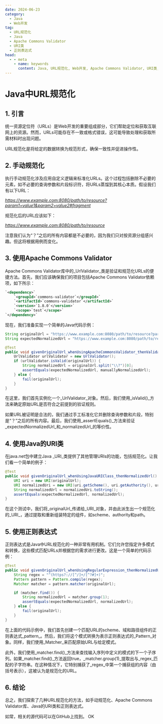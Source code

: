 ```yaml
---
date: 2024-06-23
category:
  - Java
  - Web开发
tag:
  - URL规范化
  - Java
  - Apache Commons Validator
  - URI类
  - 正则表达式
head:
  - - meta
    - name: keywords
      content: Java, URL规范化, Web开发, Apache Commons Validator, URI类, 正则表达式
---
```


# Java中URL规范化

## 1. 引言

统一资源定位符（URLs）是Web开发的重要组成部分，它们帮助定位和获取互联网上的资源。然而，URLs可能存在不一致或格式错误，这可能导致处理和获取所需材料时出现问题。

URL规范化是将给定的数据转换为规范形式，确保一致性并促进操作性。

## 2. 手动规范化
执行手动规范化涉及应用自定义逻辑来标准化URLs。这个过程包括删除不必要的元素，如不必要的查询参数和片段标识符，将URLs蒸馏到其核心本质。假设我们有以下URL：

_https://www.example.com:8080/path/to/resource?param1=value1&param2=value2#fragment_

规范化后的URL应该如下：

_https://www.example.com:8080/path/to/resource_

注意我们认为“？”之后的所有内容都是不必要的，因为我们只对按资源分组感兴趣。但这将根据用例而变化。

## 3. 使用Apache Commons Validator
Apache Commons Validator库中的_UrlValidator_类是验证和规范化URLs的便捷方法。首先，我们应该确保我们的项目包括Apache Commons Validator依赖项，如下所示：

```xml
`<dependency>`
    `<groupId>`commons-validator`</groupId>`
    `<artifactId>`commons-validator`</artifactId>`
    `<version>`1.8.0`</version>`
    `<scope>`test`</scope>`
`</dependency>`
```

现在，我们准备实现一个简单的Java代码示例：

```java
String originalUrl = "https://www.example.com:8080/path/to/resource?param1=value1&param2=value2#fragment";
String expectedNormalizedUrl = "https://www.example.com:8080/path/to/resource";

@Test
public void givenOriginalUrl_whenUsingApacheCommonsValidator_thenValidatedAndMaybeManuallyNormalized() {
    UrlValidator urlValidator = new UrlValidator();
    if (urlValidator.isValid(originalUrl)) {
        String normalizedUrl = originalUrl.split("\\?")[0];
        assertEquals(expectedNormalizedUrl, manuallyNormalizedUrl);
    } else {
        fail(originalUrl);
    }
}
```

在这里，我们首先实例化一个_UrlValidator_对象。然后，我们使用_isValid()_方法来确定原始URL是否符合之前提到的验证规则。

如果URL被证明是合法的，我们通过手工标准化它并删除查询参数和片段，特别是“？”之后的所有内容。最后，我们使用_assertEquals()_方法来验证_expectedNormalizedUrl_和_normalizedUrl_的等价性。

## 4. 使用Java的URI类
在java.net包中建立Java _URI_类提供了其他管理URIs的功能，包括规范化。让我们看一个简单的例子：

```java
@Test
public void givenOriginalUrl_whenUsingJavaURIClass_thenNormalizedUrl() throws URISyntaxException {
    URI uri = new URI(originalUrl);
    URI normalizedUri = new URI(uri.getScheme(), uri.getAuthority(), uri.getPath(), null, null);
    String normalizedUrl = normalizedUri.toString();
    assertEquals(expectedNormalizedUrl, normalizedUrl);
}
```

在这个测试中，我们将_originalUrl_传递给_URI_对象，并由此派生出一个规范化的_URI_，通过提取和重新组装特定的组件，如scheme、authority和path。

## 5. 使用正则表达式
正则表达式是Java中URL规范化的一种非常有用机制。它们允许您指定许多模式和转换，这些模式匹配URLs并根据您的需求进行更改。这是一个简单的代码示例：

```java
@Test
public void givenOriginalUrl_whenUsingRegularExpression_thenNormalizedUrl() throws URISyntaxException, UnsupportedEncodingException {
    String regex = "^(https?://[^/]+/[^?#]+)";
    Pattern pattern = Pattern.compile(regex);
    Matcher matcher = pattern.matcher(originalUrl);

    if (matcher.find()) {
        String normalizedUrl = matcher.group(1);
        assertEquals(expectedNormalizedUrl, normalizedUrl);
    } else {
        fail(originalUrl);
    }
}
```

在上面的代码示例中，我们首先创建一个匹配URL的scheme、域和路径组件的正则表达式_pattern_。然后，我们将这个模式转换为表示正则表达式的_Pattern_对象。同样，我们使用_Matcher_来匹配原始URL与给定模式。

此外，我们使用_matcher.find()_方法来查找输入序列中定义的模式的下一个子序列。如果_matcher.find()_方法返回true，_matcher.group(1)_提取出与_regex_匹配的子字符串。在这种情况下，它特别捕获了_regex_中第一个捕获组的内容（由括号表示），这被认为是规范化的URL。

## 6. 结论
总之，我们探索了几种URL规范化的方法，如手动规范化、Apache Commons Validator库、Java的URI类和正则表达式。

如常，相关的源代码可以在GitHub上找到。
OK